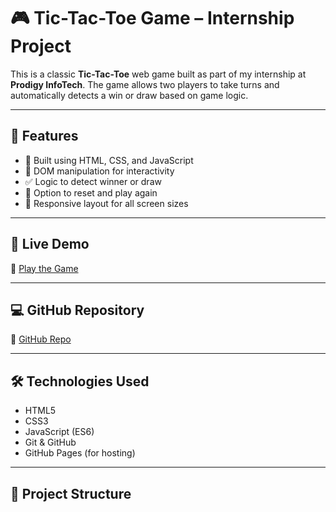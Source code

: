 # 🎮 Tic-Tac-Toe Game – Internship Project

This is a classic **Tic-Tac-Toe** web game built as part of my internship at **Prodigy InfoTech**. The game allows two players to take turns and automatically detects a win or draw based on game logic.

---

## 📌 Features

- 🧱 Built using HTML, CSS, and JavaScript
- 🧠 DOM manipulation for interactivity
- ✅ Logic to detect winner or draw
- 🔁 Option to reset and play again
- 📱 Responsive layout for all screen sizes

---

## 🚀 Live Demo

🔗 [Play the Game](https://wadsalih2003.github.io/PRODIY-WD-03/)

---

## 💻 GitHub Repository

📁 [GitHub Repo](https://github.com/wadsalih2003/PRODIY-WD-03)

---

## 🛠️ Technologies Used

- HTML5  
- CSS3  
- JavaScript (ES6)  
- Git & GitHub  
- GitHub Pages (for hosting)

---

## 📁 Project Structure
